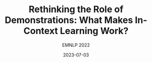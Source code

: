 ---
layout: seminar-post
title: 'Rethinking the Role of Demonstrations: What Makes In-Context Learning Work?'
subtitle: 'EMNLP 2022'
categories: NLP
tags: ['In-Context Learning']
date: 2023-07-03
pdf_url: 'https://drive.google.com/file/d/1LH5yFL636N-XTu70RbXotv3QvPelAmyw/preview'
---